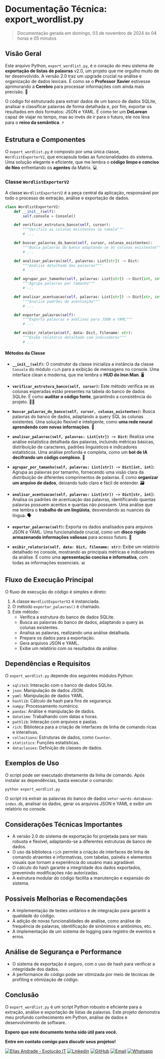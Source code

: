 # Documentação Técnica: export_wordlist.py

> Documentação gerada em domingo, 03 de novembro de 2024 às 04 horas e 05 minutos

## Visão Geral

Este arquivo Python, `export_wordlist.py`, é o coração do meu sistema de **exportação de listas de palavras** v2.0, um projeto que me orgulho muito de ter desenvolvido. A versão 2.0 traz um upgrade crucial na análise e organização de dados lexicais. É como se o **Professor Xavier** estivesse aprimorando a **Cerebro** para processar informações com ainda mais precisão. 🧠 

O código foi estruturado para extrair dados de um banco de dados SQLite, analisar e classificar palavras de forma detalhada e, por fim, exportar os resultados em dois formatos: JSON e YAML. É como ter um **DeLorean** capaz de viajar no tempo, mas ao invés de ir para o futuro, ele nos leva para o **reino da semântica**. ⚡

## Estrutura e Componentes

O `export_wordlist.py` é composto por uma única classe, `WordlistExporterV2`, que encapsula todas as funcionalidades do sistema. Uma solução elegante e eficiente, que me lembra o **código limpo e conciso do Neo** enfrentando os **agentes** da Matrix. 💻 

### Classe `WordlistExporterV2`

A classe `WordlistExporterV2` é a peça central da aplicação, responsável por todo o processo de extração, análise e exportação de dados. 

```python
class WordlistExporterV2:
    def __init__(self):
        self.console = Console()

    def verificar_estrutura_banco(self, cursor):
        """Verifica as colunas existentes na tabela"""
        # ...

    def buscar_palavras_do_banco(self, cursor, colunas_existentes):
        """Busca palavras do banco adaptando-se às colunas existentes"""
        # ...

    def analisar_palavras(self, palavras: List[str]) -> Dict:
        """Análise detalhada das palavras"""
        # ...

    def agrupar_por_tamanho(self, palavras: List[str]) -> Dict[int, int]:
        """Agrupa palavras por tamanho"""
        # ...

    def analisar_acentuacao(self, palavras: List[str]) -> Dict[str, int]:
        """Analisa padrões de acentuação"""
        # ...

    def exportar_palavras(self):
        """Exporta palavras e análises para JSON e YAML"""
        # ...

    def exibir_relatorio(self, data: Dict, filename: str):
        """Exibe relatório detalhado com indicadores"""
        # ...
```

#### Métodos da Classe

* **`__init__(self)`:** O construtor da classe inicializa a instância da classe `Console` do módulo `rich` para a exibição de mensagens no console. Uma interface clean e moderna, que me lembra o **HUD do Iron Man**. 🖥️

* **`verificar_estrutura_banco(self, cursor)`:** Este método verifica se as colunas esperadas estão presentes na tabela do banco de dados SQLite. É como **auditar o código fonte**, garantindo a consistência do projeto. 🕵️‍♂️

* **`buscar_palavras_do_banco(self, cursor, colunas_existentes)`:** Busca palavras do banco de dados, adaptando a query SQL às colunas existentes. Uma solução flexível e inteligente, como **uma rede neural aprendendo com novas informações**. 🧠

* **`analisar_palavras(self, palavras: List[str]) -> Dict`:**  Realiza uma análise estatística detalhada das palavras, incluindo métricas básicas, distribuição de caracteres, padrões linguísticos e indicadores estatísticos.  Uma análise profunda e completa, como um **bot de IA decifrando um código complexo**. 🤖 

* **`agrupar_por_tamanho(self, palavras: List[str]) -> Dict[int, int]`:** Agrupa as palavras por tamanho, fornecendo uma visão clara da distribuição de diferentes comprimentos de palavras. É como **organizar um arquivo de dados**, deixando tudo claro e fácil de entender. 🗃️

* **`analisar_acentuacao(self, palavras: List[str]) -> Dict[str, int]`:** Analisa os padrões de acentuação das palavras, identificando quantas palavras possuem acentos e quantas não possuem. Uma análise que me lembra o **trabalho de um lingüista**, desvendando as nuances da língua. 🗣️

* **`exportar_palavras(self)`:** Exporta os dados analisados para arquivos JSON e YAML. Uma funcionalidade crucial, como um **disco rígido armazenando informações valiosas** para acesso futuro. 💾 

* **`exibir_relatorio(self, data: Dict, filename: str)`:** Exibe um relatório detalhado no console, mostrando as principais métricas e indicadores da análise. É como uma **apresentação concisa e informativa**, com todas as informações essenciais. 📊 

## Fluxo de Execução Principal

O fluxo de execução do código é simples e direto:

1. A classe `WordlistExporterV2` é instanciada.
2. O método `exportar_palavras()` é chamado.
3. Este método:
   - Verifica a estrutura do banco de dados SQLite.
   - Busca as palavras do banco de dados, adaptando a query às colunas existentes.
   - Analisa as palavras, realizando uma análise detalhada.
   - Prepara os dados para a exportação.
   - Gera arquivos JSON e YAML.
   - Exibe um relatório com os resultados da análise.

## Dependências e Requisitos

O `export_wordlist.py` depende dos seguintes módulos Python:

* `sqlite3`: Interação com o banco de dados SQLite.
* `json`: Manipulação de dados JSON.
* `yaml`: Manipulação de dados YAML.
* `hashlib`: Cálculo de hash para fins de segurança.
* `numpy`: Processamento numérico.
* `pandas`: Análise e manipulação de dados.
* `datetime`: Trabalhando com datas e horas.
* `pathlib`: Interação com arquivos e pastas.
* `rich`: Biblioteca para a criação de interfaces de linha de comando ricas e interativas.
* `collections`: Estruturas de dados, como `Counter`.
* `statistics`: Funções estatísticas.
* `dataclasses`: Definição de classes de dados.

## Exemplos de Uso

O script pode ser executado diretamente da linha de comando. Após instalar as dependências, basta executar o comando:

```bash
python export_wordlist.py
```

O script irá extrair as palavras do banco de dados `vetor-words-database-index.db`, analisar os dados, gerar os arquivos JSON e YAML e exibir um relatório no console. 

## Considerações Técnicas Importantes

* A versão 2.0 do sistema de exportação foi projetada para ser mais robusta e flexível, adaptando-se a diferentes estruturas de banco de dados.
* O uso da biblioteca `rich` permite a criação de interfaces de linha de comando atraentes e informativas, com tabelas, painéis e elementos visuais que tornam a experiência do usuário mais agradável. 
* O cálculo do hash garante a integridade dos dados exportados, prevenindo modificações não autorizadas.
* A estrutura modular do código facilita a manutenção e expansão do sistema.

## Possíveis Melhorias e Recomendações

* A implementação de testes unitários e de integração para garantir a qualidade do código.
* A adição de novas funcionalidades de análise, como análise de frequência de palavras, identificação de sinônimos e antônimos, etc.
* A implementação de um sistema de logging para registro de eventos e erros.

## Análise de Segurança e Performance

* O sistema de exportação é seguro, com o uso de hash para verificar a integridade dos dados.
* A performance do código pode ser otimizada por meio de técnicas de profiling e otimização de código.

## Conclusão

O `export_wordlist.py` é um script Python robusto e eficiente para a extração, análise e exportação de listas de palavras.  Este projeto demonstra meu profundo conhecimento em Python, análise de dados e desenvolvimento de software. 

**Espero que este documento tenha sido útil para você.**

**Entre em contato comigo para discutir seus projetos!** 

[![Elias Andrade - Evolução IT](https://img.shields.io/badge/Elias%20Andrade-Evolução%20IT-blue)](https://github.com/evolucaoit)
[![Linkedin](https://img.shields.io/badge/-LinkedIn-blue?logo=linkedin&logoColor=white)](https://www.linkedin.com/in/itilmgf/)
[![GitHub](https://img.shields.io/badge/-GitHub-black?logo=github&logoColor=white)](https://github.com/chaos4455) 
[![Email](https://img.shields.io/badge/-Email-green?logo=gmail&logoColor=white)](mailto:oeliasandrade@gmail.com) 
[![Whatsapp](https://img.shields.io/badge/-Whatsapp-green?logo=whatsapp&logoColor=white)](https://api.whatsapp.com/send?phone=5544988597116) 
